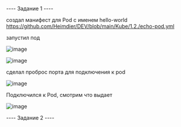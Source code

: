 
---- Задание 1 ----

создал манифест для Pod с именем hello-world    
https://github.com/Heimdier/DEV/blob/main/Kube/1.2./echo-pod.yml

запустил под   

![image](https://github.com/user-attachments/assets/1656d8c8-f07d-4224-9f49-ef5d3fa8ac5a)  

![image](https://github.com/user-attachments/assets/f431a6f8-d0cd-4108-a8c4-50096befd2af)

сделал проброс порта для подключения к pod    

![image](https://github.com/user-attachments/assets/fa2d7ec6-6f78-44f9-9a14-3801b3129e78)

Подключился к Pod, смотрим что выдает   

![image](https://github.com/user-attachments/assets/1c76b028-976a-4c55-838d-ab8d03c365f0)


---- Задание 2 ----







